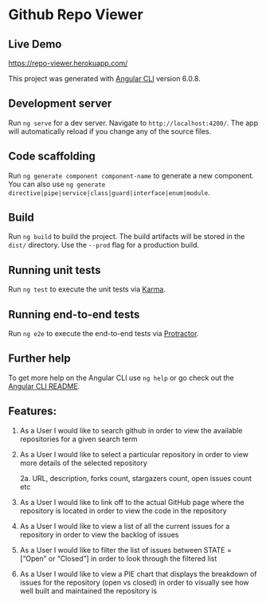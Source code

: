 # Github Repo Viewer

## Live Demo
https://repo-viewer.herokuapp.com/

This project was generated with [Angular CLI](https://github.com/angular/angular-cli) version 6.0.8.

## Development server

Run `ng serve` for a dev server. Navigate to `http://localhost:4200/`. The app will automatically reload if you change any of the source files.

## Code scaffolding

Run `ng generate component component-name` to generate a new component. You can also use `ng generate directive|pipe|service|class|guard|interface|enum|module`.

## Build

Run `ng build` to build the project. The build artifacts will be stored in the `dist/` directory. Use the `--prod` flag for a production build.

## Running unit tests

Run `ng test` to execute the unit tests via [Karma](https://karma-runner.github.io).

## Running end-to-end tests

Run `ng e2e` to execute the end-to-end tests via [Protractor](http://www.protractortest.org/).

## Further help

To get more help on the Angular CLI use `ng help` or go check out the [Angular CLI README](https://github.com/angular/angular-cli/blob/master/README.md).

## Features:

1) As a User I would like to search github in order to view the available repositories for a given search term

2) As a User I would like to select a particular repository in order to view more details of the selected repository

    2a. URL, description, forks count, stargazers count, open issues count etc

3) As a User I would like to link off to the actual GitHub page where the repository is located in order to view the code in the repository

4) As a User I would like to view a list of all the current issues for a repository in order to view the backlog of issues

5) As a User I would like to filter the list of issues between STATE = [“Open” or “Closed”] in order to look through the filtered list

6) As a User I would like to view a PIE chart that displays the breakdown of issues for the repository (open vs closed) in order to visually see how well built and maintained the repository is
